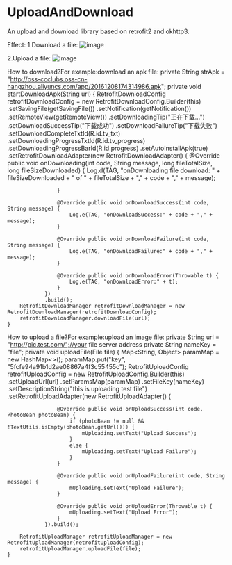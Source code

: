 # UploadAndDownload
An upload and download library based on retrofit2 and okhttp3.

Effect:
1.Download a file:
![image](https://github.com/yuyuyu123/UploadAndDownload/blob/master/screenshot1.gif)

2.Upload a file:
![image](https://github.com/yuyuyu123/UploadAndDownload/blob/master/screenshot2.gif)


How to download?For example:download an apk file:
    private String strApk = "http://oss-ccclubs.oss-cn-hangzhou.aliyuncs.com/app/20161208174314986.apk";
    private void startDownloadApk(String url) {
        RetrofitDownloadConfig retrofitDownloadConfig = new RetrofitDownloadConfig.Builder(this)
                .setSavingFile(getSavingFile())
                .setNotification(getNotification())
                .setRemoteView(getRemoteView())
                .setDownloadingTip("正在下载...")
                .setDownloadSuccessTip("下载成功")
                .setDownloadFailureTip("下载失败")
                .setDownloadCompleteTxtId(R.id.tv_txt)
                .setDownloadingProgressTxtId(R.id.tv_progress)
                .setDownloadingProgressBarId(R.id.progress)
                .setAutoInstallApk(true)
                .setRetrofitDownloadAdapter(new RetrofitDownloadAdapter() {
                    @Override public void onDownloading(int code, String message, long fileTotalSize, long fileSizeDownloaded) {
                        Log.d(TAG, "onDownloading file download: " + fileSizeDownloaded + " of " + fileTotalSize + "," + code + "," + message);

                    }

                    @Override public void onDownloadSuccess(int code, String message) {
                        Log.e(TAG, "onDownloadSuccess:" + code + "," + message);
                    }

                    @Override public void onDownloadFailure(int code, String message) {
                        Log.e(TAG, "onDownloadFailure:" + code + "," + message);
                    }

                    @Override public void onDownloadError(Throwable t) {
                        Log.e(TAG, "onDownloadError:" + t);
                    }
                })
                .build();
        RetrofitDownloadManager retrofitDownloadManager = new RetrofitDownloadManager(retrofitDownloadConfig);
        retrofitDownloadManager.downloadFile(url);
    }
    
    
How to upload a file?For example:upload an image file:
    private String url = "http://pic.test.com/";//your file server address
    private String nameKey = "file";
    private void uploadFile(File file) {
        Map<String, Object> paramMap = new HashMap<>();
        paramMap.put("key", "5fcfe94a91b1d2ae08867a4f3c55455c");
        RetrofitUploadConfig retrofitUploadConfig = new RetrofitUploadConfig.Builder(this)
                .setUploadUrl(url)
                .setParamsMap(paramMap)
                .setFileKey(nameKey)
                .setDescriptionString("this is uploading test file")
                .setRetrofitUploadAdapter(new RetrofitUploadAdapter<PhotoBean>() {

                    @Override public void onUploadSuccess(int code, PhotoBean photoBean) {
                        if (photoBean != null && !TextUtils.isEmpty(photoBean.getUrl())) {
                            mUploading.setText("Upload Success");
                        }
                        else {
                            mUploading.setText("Upload Failure");
                        }
                    }

                    @Override public void onUploadFailure(int code, String message) {
                        mUploading.setText("Upload Failure");
                    }

                    @Override public void onUploadError(Throwable t) {
                        mUploading.setText("Upload Error");
                    }
                }).build();

        RetrofitUploadManager retrofitUploadManager = new RetrofitUploadManager(retrofitUploadConfig);
        retrofitUploadManager.uploadFile(file);
    }
    
    
